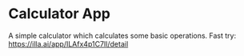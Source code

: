 # Calculator App
A simple calculator which calculates some basic operations.
Fast try: https://illa.ai/app/ILAfx4p1C7Il/detail
